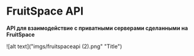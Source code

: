 # FruitSpace API
**API для взаимодействие с приватными серверами сделанными на FruitSpace**

![alt text]("imgs/fruitspaceapi (2).png" "Title")
